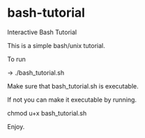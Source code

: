 # bash-tutorial
Interactive Bash Tutorial

This is a simple bash/unix tutorial.

To run 

-> ./bash_tutorial.sh

Make sure that bash_tutorial.sh is executable.

If not you can make it executable by running. 

chmod u+x bash_tutorial.sh

Enjoy. 
